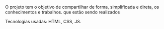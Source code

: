 O projeto tem o objetivo de compartilhar de forma, simplificada e direta, os conhecimentos e trabalhos.
que estão sendo realizados 

Tecnologias usadas:
HTML,
CSS,
JS.
